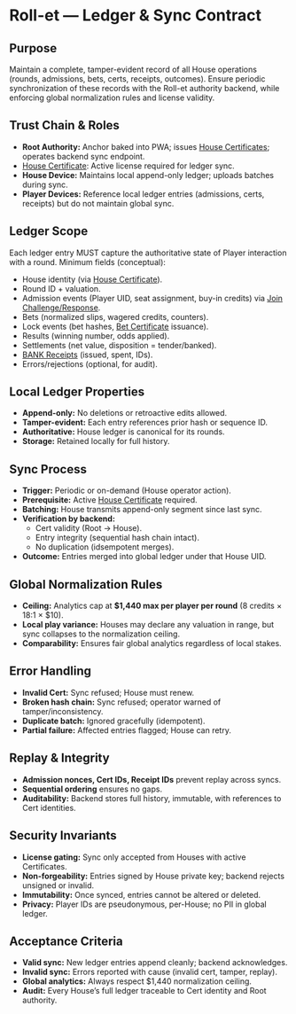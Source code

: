 # Roll-et — Ledger & Sync Contract

## Purpose
Maintain a complete, tamper-evident record of all House operations (rounds, admissions, bets, certs, receipts, outcomes). Ensure periodic synchronization of these records with the Roll-et authority backend, while enforcing global normalization rules and license validity.

## Trust Chain & Roles
- **Root Authority:** Anchor baked into PWA; issues [House Certificates](./house_certificate_contract.md); operates backend sync endpoint.
- [House Certificate](./house_certificate_contract.md): Active license required for ledger sync.
- **House Device:** Maintains local append-only ledger; uploads batches during sync.  
- **Player Devices:** Reference local ledger entries (admissions, certs, receipts) but do not maintain global sync.  

## Ledger Scope
Each ledger entry MUST capture the authoritative state of Player interaction with a round. Minimum fields (conceptual):  
  - House identity (via [House Certificate](./house_certificate_contract.md)).
  - Round ID + valuation.
  - Admission events (Player UID, seat assignment, buy-in credits) via [Join Challenge/Response](./join_challenge_response_contract.md).
  - Bets (normalized slips, wagered credits, counters).
  - Lock events (bet hashes, [Bet Certificate](./bet_certificate_contract.md) issuance).
  - Results (winning number, odds applied).
  - Settlements (net value, disposition = tender/banked).
  - [BANK Receipts](./bank_receipt_contract.md) (issued, spent, IDs).
  - Errors/rejections (optional, for audit).

## Local Ledger Properties
- **Append-only:** No deletions or retroactive edits allowed.  
- **Tamper-evident:** Each entry references prior hash or sequence ID.  
- **Authoritative:** House ledger is canonical for its rounds.  
- **Storage:** Retained locally for full history.  

## Sync Process
- **Trigger:** Periodic or on-demand (House operator action).  
- **Prerequisite:** Active [House Certificate](./house_certificate_contract.md) required.
- **Batching:** House transmits append-only segment since last sync.  
- **Verification by backend:**  
  - Cert validity (Root → House).  
  - Entry integrity (sequential hash chain intact).  
  - No duplication (idsempotent merges).  
- **Outcome:** Entries merged into global ledger under that House UID.  

## Global Normalization Rules
- **Ceiling:** Analytics cap at **$1,440 max per player per round** (8 credits × 18:1 × $10).  
- **Local play variance:** Houses may declare any valuation in range, but sync collapses to the normalization ceiling.  
- **Comparability:** Ensures fair global analytics regardless of local stakes.  

## Error Handling
- **Invalid Cert:** Sync refused; House must renew.  
- **Broken hash chain:** Sync refused; operator warned of tamper/inconsistency.  
- **Duplicate batch:** Ignored gracefully (idempotent).  
- **Partial failure:** Affected entries flagged; House can retry.  

## Replay & Integrity
- **Admission nonces, Cert IDs, Receipt IDs** prevent replay across syncs.  
- **Sequential ordering** ensures no gaps.  
- **Auditability:** Backend stores full history, immutable, with references to Cert identities.  

## Security Invariants
- **License gating:** Sync only accepted from Houses with active Certificates.  
- **Non-forgeability:** Entries signed by House private key; backend rejects unsigned or invalid.  
- **Immutability:** Once synced, entries cannot be altered or deleted.  
- **Privacy:** Player IDs are pseudonymous, per-House; no PII in global ledger.  

## Acceptance Criteria
- **Valid sync:** New ledger entries append cleanly; backend acknowledges.  
- **Invalid sync:** Errors reported with cause (invalid cert, tamper, replay).  
- **Global analytics:** Always respect $1,440 normalization ceiling.  
- **Audit:** Every House’s full ledger traceable to Cert identity and Root authority.  
